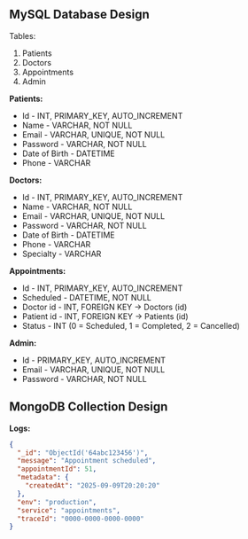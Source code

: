 ## MySQL Database Design

Tables:
1. Patients
2. Doctors
3. Appointments
4. Admin

**Patients:**
- Id - INT, PRIMARY_KEY, AUTO_INCREMENT
- Name - VARCHAR, NOT NULL
- Email - VARCHAR, UNIQUE, NOT NULL
- Password - VARCHAR, NOT NULL
- Date of Birth - DATETIME
- Phone - VARCHAR

**Doctors:**
- Id - INT, PRIMARY_KEY, AUTO_INCREMENT
- Name - VARCHAR, NOT NULL
- Email - VARCHAR, UNIQUE, NOT NULL
- Password - VARCHAR, NOT NULL
- Date of Birth - DATETIME
- Phone - VARCHAR
- Specialty - VARCHAR

**Appointments:**
- Id - INT, PRIMARY_KEY, AUTO_INCREMENT
- Scheduled - DATETIME, NOT NULL
- Doctor id - INT, FOREIGN KEY -> Doctors (id)
- Patient id - INT, FOREIGN KEY -> Patients (id)
- Status - INT (0 = Scheduled, 1 = Completed, 2 = Cancelled)

**Admin:**
- Id - PRIMARY_KEY, AUTO_INCREMENT
- Email - VARCHAR, UNIQUE, NOT NULL
- Password - VARCHAR, NOT NULL

## MongoDB Collection Design

**Logs:**

```json
{
  "_id": "ObjectId('64abc123456')",
  "message": "Appointment scheduled",
  "appointmentId": 51,
  "metadata": {
    "createdAt": "2025-09-09T20:20:20"  
  },
  "env": "production",
  "service": "appointments",
  "traceId": "0000-0000-0000-0000"
}
```
